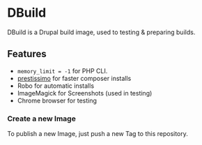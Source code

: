 # DBuild

DBuild is a Drupal build image, used to testing & preparing builds.

## Features
* `memory_limit = -1` for PHP CLI.
* [prestissimo](https://github.com/hirak/prestissimo) for faster composer installs
* Robo for automatic installs
* ImageMagick for Screenshots (used in testing)
* Chrome browser for testing

### Create a new Image

To publish a new Image, just push a new Tag to this repository.

